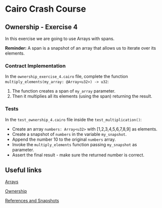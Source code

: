 # Cairo Crash Course

## Ownership - Exercise 4

In this exercise we are going to use Arrays with spans.

**Reminder:** A span is a snapshot of an array that allows us to iterate over its elements.

### Contract Implementation

In the `ownership_exercise_4.cairo` file, complete the function `multiply_elements(my_array: @Array<u32>) -> u32`:

1. The function creates a span of `my_array` parameter.
2. Then it multiplies all its elements (using the span) returning the result.

### Tests

In the `test_ownership_4.cairo` file inside the `test_multiplication()`:

- Create an array `numbers: Array<u32>` with [1,2,3,4,5,6,7,8,9] as elements.
- Create a snapshot of `numbers` in the variable `my_snapshot`.
- Append the number 10 to the original `numbers` array.
- Invoke the `multiply_elements` function passing `my_snapshot` as parameter.
- Assert the final result - make sure the returned number is correct.

## Useful links

[Arrays](https://book.cairo-lang.org/ch03-01-arrays.html)

[Ownership](https://book.cairo-lang.org/ch04-00-understanding-ownership.html)

[References and Snapshots](https://book.cairo-lang.org/ch04-02-references-and-snapshots.html)
